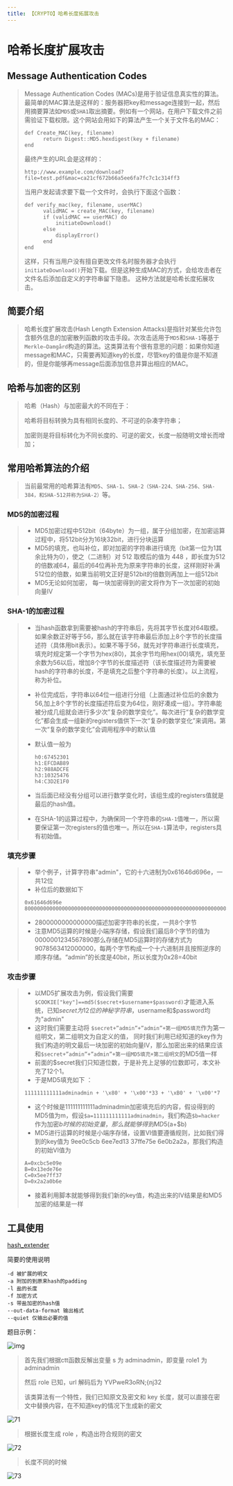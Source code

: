 ```yaml
---
title: 【CRYPTO】哈希长度拓展攻击
---
```


# 哈希长度扩展攻击

## Message Authentication Codes

> Message Authentication Codes (MACs)是用于验证信息真实性的算法。最简单的MAC算法是这样的：服务器把key和message连接到一起，然后用摘要算法如`MD5`或`SHA1`取出摘要。例如有一个网站，在用户下载文件之前需验证下载权限。这个网站会用如下的算法产生一个关于文件名的MAC： 
>
> ```
> def Create_MAC(key, filename)
>    	return Digest::MD5.hexdigest(key + filename)
> end
> ```
>
> 最终产生的URL会是这样的：
>
> ```
> http://www.example.com/download?file=test.pdf&mac=ca21cf672b66a5ee6fa7fc7c1c314ff3
> ```
>
> 当用户发起请求要下载一个文件时，会执行下面这个函数：
>
> ```
> def verify_mac(key, filename, userMAC)
>     	validMAC = create_MAC(key, filename)
>     	if (validMAC == userMAC) do
>         	initiateDownload()
>     	else
>         	displayError()
>     	end
> end
> ```
>
> 这样，只有当用户没有擅自更改文件名时服务器才会执行`initiateDownload()`开始下载。但是这种生成MAC的方式，会给攻击者在文件名后添加自定义的字符串留下隐患。 这种方法就是哈希长度拓展攻击。

## 简要介绍

> 哈希长度扩展攻击(Hash Length Extension Attacks)是指针对某些允许包含额外信息的加密散列函数的攻击手段。次攻击适用于`MD5`和`SHA-1`等基于`Merkle–Damgård`构造的算法。这类算法有个很有意思的问题：如果你知道message和MAC，只需要再知道key的长度，尽管key的值是你是不知道的，但是你能够再message后面添加信息并算出相应的MAC。

## 哈希与加密的区别

> 哈希（Hash）与加密最大的不同在于：
>
> 哈希将目标转换为具有相同长度的、不可逆的杂凑字符串；
>
> 加密则是将目标转化为不同长度的、可逆的密文，长度一般随明文增长而增加；

## 常用哈希算法的介绍

> 当前最常用的哈希算法有`MD5`、`SHA-1`、`SHA-2（SHA-224、SHA-256、SHA-384，和SHA-512并称为SHA-2）`等。

### MD5的加密过程

> - MD5加密过程中512bit（64byte）为一组，属于分组加密，在加密运算过程中，将512bit分为16块32bit，进行分块运算
> - MD5的填充，也叫补位，即对加密的字符串进行填充（bit第一位为1其余比特为0），使之（二进制）对 512 取模后的值为 448 ，即长度为512的倍数减64，最后的64位再补充为原来字符串的长度，这样刚好补满512位的倍数，如果当前明文正好是512bit的倍数则再加上一组512bit
> - MD5无论如何加密， 每一块加密得到的密文将作为下一次加密的初始向量IV

### SHA-1的加密过程

> - 当hash函数拿到需要被hash的字符串后，先将其字节长度对64取模。如果余数正好等于56，那么就在该字符串最后添加上8个字节的长度描述符（具体用bit表示）。如果不等于56，就先对字符串进行长度填充，填充时规定第一个字节为hex(80)，其余字节均用hex(00)填充，填充至余数为56以后，增加8个字节的长度描述符（该长度描述符为需要被hash的字符串的长度，不是填充之后整个字符串的长度）。以上流程，称为补位。
>
> - 补位完成后，字符串以64位一组进行分组（上面通过补位后的余数为56,加上8个字节的长度描述符后变为64位，刚好凑成一组）。字符串能被分成几组就会进行多少次”复杂的数学变化”。每次进行“复杂的数学变化”都会生成一组新的registers值供下一次“复杂的数学变化”来调用。第一次“复杂的数学变化”会调用程序中的默认值
>
> - 默认值一般为
>
>   ```
>   h0:67452301
>   h1:EFCDAB89
>   h2:988ADCFE
>   h3:10325476
>   h4:C3D2E1F0
>   ```
>
> - 当后面已经没有分组可以进行数学变化时，该组生成的registers值就是最后的hash值。
>
> - 在SHA-1的运算过程中，为确保同一个字符串的`SHA-1`值唯一，所以需要保证第一次registers的值也唯一。所以在`SHA-1`算法中，registers具有初始值。

### 填充步骤

> - 举个例子，计算字符串"admin"，它的十六进制为0x61646d696e，一共12位
> - 补位后的数据如下
>
> ```
> 0x61646d696e
> 8000000000000000000000000000000000000000000000000000000000000000000000000000000000000000000000000000002800000000000000
> ```
>
> - 2800000000000000描述加密字符串的长度，一共8个字节
> - 注意MD5运算的时候是小端序存储，假设我们最后8个字节的值为0000001234567890那么存储在MD5运算时的存储方式为9078563412000000，每两个字节构成一个十六进制并且按照逆序的顺序存储。“admin”的长度是40bit，所以长度为0x28=40bit

### 攻击步骤

> - 以MD5扩展攻击为例，假设我们需要`$COOKIE["key"]==md5($secret+$username+$password)`才能进入系统，已知$secret为12位的神秘字符串，$username和$password均为"admin"
> - 这时我们需要主动将 `$secret+”admin”+”admin”+第一组MD5填充`作为第一组明文，第二组明文为自定义的值， 同时我们利用已经知道的key作为我们构造的明文最后一块加密的初始向量IV，那么加密出来的结果应该和`$secret+”admin”+”admin”+第一组MD5填充+第二组明文`的MD5值一样
> - 前面的$secret我们只知道位数，于是补充上足够的位数即可，本文补充了12个1。
> - 于是MD5填充如下 ：
>
> ```
> 111111111111adminadmin + '\x80' + '\x00'*33 + '\xB0' + '\x00'*7
> ```
>
> - 这个时候是111111111111adminadmin加密填充后的内容，假设得到的MD5值为m，假设`$a=111111111111adminadmin`，我们构造`$b=hacker`作为加密$b时候的初始变量，那么就能够得到MD5($a+$b)
> - MD5进行运算的时候是小端序存储，设置VI值要遵循规则，比如我们得到的key值为 9ee0c5cb 6ee7ed13 37ffe75e 6e0b2a2a，那我们构造的初始VI值为
>
> ```
> A=0xcbc5e09e
> B=0x13ede76e
> C=0x5ee7ff37
> D=0x2a2a0b6e
> ```
>
> - 接着利用脚本就能够得到我们新的key值，构造出来的IV结果是和MD5加密的结果是一样

## 工具使用

[hash_extender](https://github.com/iagox86/hash_extender)

简要的使用说明

```
-d 被扩展的明文
-a 附加的到原来hash的padding
-l 盐的长度
-f 加密方式
-s 带盐加密的hash值
--out-data-format 输出格式
--quiet 仅输出必要的值
```



题目示例：

![img](/assets/wgpsec/images/hash-leng-extension/27.png)

>首先我们根据ctt函数反解出变量 s 为 adminadmin，即变量 role1 为 adminadmin
>
>然后 role 已知，url 解码后为 YVPweR3oRN;{nj32
>
>该类算法有一个特性，我们已知原文及密文和 key 长度，就可以直接在密文中替换内容，在不知道key的情况下生成新的密文

![71](/assets/wgpsec/images/hash-leng-extension/71.png)

> 根据长度生成 role ，构造出符合规则的密文

![72](/assets/wgpsec/images/hash-leng-extension/72.png)

> 长度不同的时候

![73](/assets/wgpsec/images/hash-leng-extension/73.png)